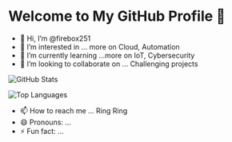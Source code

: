 # Welcome to My GitHub Profile 👋

- 👋 Hi, I’m @firebox251
- 👀 I’m interested in ... more on Cloud, Automation
- 🌱 I’m currently learning ...more on IoT, Cybersecurity
- 💞️ I’m looking to collaborate on ... Challenging projects


![GitHub Stats](https://github-readme-stats.vercel.app/api?username=firebox251&show_icons=true&theme=radical)

![Top Languages](https://github-readme-stats.vercel.app/api/top-langs/?username=firebox251&layout=compact&theme=radical)

- 📫 How to reach me ... Ring Ring
- 😄 Pronouns: ...
- ⚡ Fun fact: ...


<!---
firebox251/firebox251 is a ✨ special ✨ repository because its `README.md` (this file) appears on your GitHub profile.
You can click the Preview link to take a look at your changes.
--->
